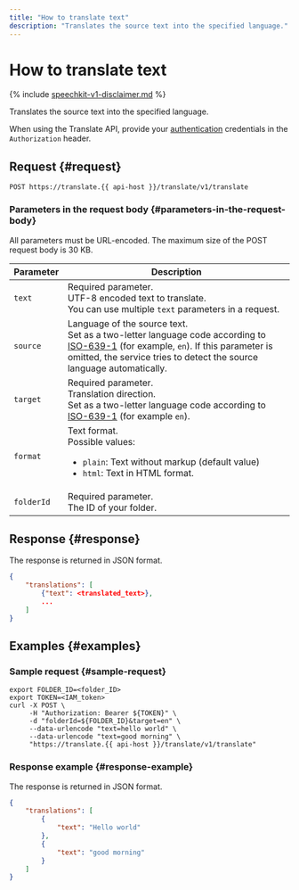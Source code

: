 ```yaml
---
title: "How to translate text"
description: "Translates the source text into the specified language."
---
```


# How to translate text

{% include [speechkit-v1-disclaimer.md](../../../_includes/speechkit-v1-disclaimer.md) %}

Translates the source text into the specified language.

When using the Translate API, provide your [authentication](/docs/translate/api-ref/authentication) credentials in the `Authorization` header.

## Request {#request}

```
POST https://translate.{{ api-host }}/translate/v1/translate
```

### Parameters in the request body {#parameters-in-the-request-body}

All parameters must be URL-encoded. The maximum size of the POST request body is 30 KB.


| Parameter | Description |
----- | -----
| `text` | Required parameter.<br/>UTF-8 encoded text to translate.<br/>You can use multiple `text` parameters in a request. |
| `source` | Language of the source text.<br/>Set as a two-letter language code according to [ISO-639-1](https://en.wikipedia.org/wiki/ISO_639-1) (for example, `en`). If this parameter is omitted, the service tries to detect the source language automatically. |
| `target` | Required parameter.<br/>Translation direction.<br/>Set as a two-letter language code according to [ISO-639-1](https://en.wikipedia.org/wiki/ISO_639-1) (for example `en`). |
| `format` | Text format.<br/>Possible values:<br/><ul><li>`plain`: Text without markup (default value)</li><li>`html`: Text in HTML format.</li></ul> |
| `folderId` | Required parameter.<br/>The ID of your folder.<br/> |



## Response {#response}

The response is returned in JSON format.

```json
{
    "translations": [
        {"text": <translated_text>},
        ...
    ]
}
```


## Examples {#examples}

### Sample request {#sample-request}

```httpget
export FOLDER_ID=<folder_ID>
export TOKEN=<IAM_token>
curl -X POST \
     -H "Authorization: Bearer ${TOKEN}" \
     -d "folderId=${FOLDER_ID}&target=en" \
     --data-urlencode "text=hello world" \
     --data-urlencode "text=good morning" \
     "https://translate.{{ api-host }}/translate/v1/translate"
```

### Response example {#response-example}

The response is returned in JSON format.

```json
{
    "translations": [
        {
            "text": "Hello world"
        },
        {
            "text": "good morning"
        }
    ]
}
```

